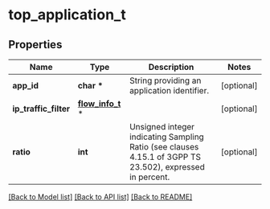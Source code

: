 # top_application_t

## Properties
Name | Type | Description | Notes
------------ | ------------- | ------------- | -------------
**app_id** | **char \*** | String providing an application identifier. | [optional] 
**ip_traffic_filter** | [**flow_info_t**](flow_info.md) \* |  | [optional] 
**ratio** | **int** | Unsigned integer indicating Sampling Ratio (see clauses 4.15.1 of 3GPP TS 23.502), expressed in percent.   | [optional] 

[[Back to Model list]](../README.md#documentation-for-models) [[Back to API list]](../README.md#documentation-for-api-endpoints) [[Back to README]](../README.md)


